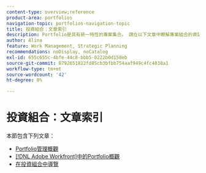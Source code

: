 ```yaml
---
content-type: overview;reference
product-area: portfolios
navigation-topic: portfolios-navigation-topic
title: 投資組合：文章索引
description: Portfolio是具有統一特性的專案集合。 請在以下文章中瞭解專案組合的資訊。
author: Alina
feature: Work Management, Strategic Planning
recommendations: noDisplay, noCatalog
exl-id: 655c655c-4bfe-44c8-bbb5-0222b0d158eb
source-git-commit: 0792651822fd85cb3bfbb754aaf949c4fc4038a1
workflow-type: tm+mt
source-wordcount: '42'
ht-degree: 0%

---
```


# 投資組合：文章索引

<!-- Audited: 5/2025 -->

本節包含下列文章：

* [Portfolio管理概觀](../../../manage-work/portfolios/portfolios-overview/portfolio-managament-overview.md)
* [ [!DNL Adobe Workfront]中的Portfolio概觀](../../../manage-work/portfolios/portfolios-overview/portfolio-overview.md)
* [在投資組合中導覽](../../../manage-work/portfolios/portfolios-overview/navigate-within-portfolio.md)


